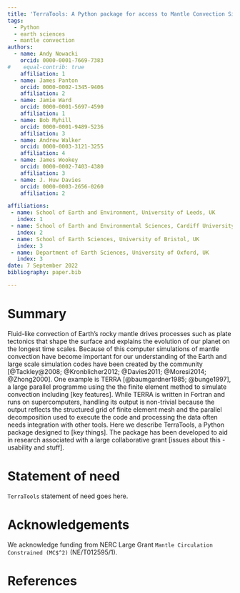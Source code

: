 ```yaml
---
title: 'TerraTools: A Python package for access to Mantle Convection Simulations'
tags:
  - Python
  - earth sciences
  - mantle convection
authors:
  - name: Andy Nowacki
    orcid: 0000-0001-7669-7383
#    equal-contrib: true
    affiliation: 1
  - name: James Panton
    orcid: 0000-0002-1345-9406
    affiliation: 2
  - name: Jamie Ward
    orcid: 0000-0001-5697-4590
    affiliation: 1
  - name: Bob Myhill
    orcid: 0000-0001-9489-5236
    affiliation: 3
  - name: Andrew Walker
    orcid: 0000-0003-3121-3255
    affiliation: 4
  - name: James Wookey
    orcid: 0000-0002-7403-4380
    affiliation: 3
  - name: J. Huw Davies
    orcid: 0000-0003-2656-0260
    affiliation: 2

affiliations:
 - name: School of Earth and Environment, University of Leeds, UK
   index: 1
 - name: School of Earth and Environmental Sciences, Cardiff University, UK
   index: 2
 - name: School of Earth Sciences, University of Bristol, UK
   index: 3
 - name: Department of Earth Sciences, University of Oxford, UK
   index: 3
date: 7 September 2022
bibliography: paper.bib

---
```


# Summary

Fluid-like convection of Earth’s rocky mantle drives processes such as plate tectonics that shape the surface and explains the evolution of our planet on the longest time scales. Because of this computer simulations of mantle convection have become important for our understanding of the Earth and large scale simulation codes have been created by the community [@Tackley@2008; @Kronblicher2012; @Davies2011; @Moresi2014; @Zhong2000]. One example is TERRA [@baumgardner1985; @bunge1997], a large parallel programme using the the finite element method to simulate convection including [key features]. While TERRA is written in Fortran and runs on supercomputers, handling its output is non-trivial because the output reflects the structured grid of finite element mesh and the parallel decomposition used to execute the code and processing the data often needs integration with other tools. Here we describe TerraTools, a Python package designed to [key things]. The package has been developed to aid in research associated with a large collaborative grant [issues about this - usability and stuff].

# Statement of need

`TerraTools` statement of need goes here.

# Acknowledgements

We acknowledge funding from NERC Large Grant `Mantle Circulation Constrained (MC$^2)` (NE/T012595/1).

# References
